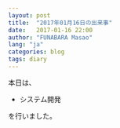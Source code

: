 ```yaml
---
layout: post
title:  "2017年01月16日の出来事"
date:   2017-01-16 22:00
author: "FUNABARA Masao"
lang: "ja"
categories: blog
tags: diary
---
```


本日は、

* システム開発

を行いました。
